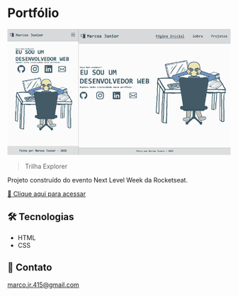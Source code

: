 # Portfólio

![preview](./Imagens/pagina.png)

> Trilha Explorer

Projeto construído do evento Next Level Week da Rocketseat.

[🔗 Clique aqui para acessar](https://portfolio-marcxsjr.vercel.app/)


## 🛠 Tecnologias

- HTML
- CSS

## 💛 Contato

marco.jr.415@gmail.com